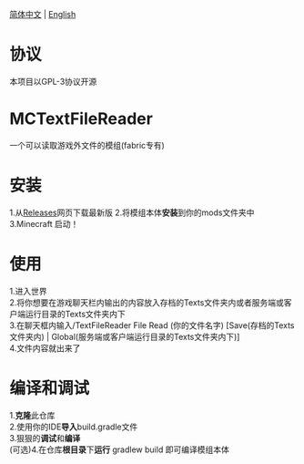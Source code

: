 [简体中文](./README_CN.md) | [English](./README.md)

# 协议
本项目以GPL-3协议开源

# MCTextFileReader
一个可以读取游戏外文件的模组(fabric专有)

# 安装
1.从[Releases](https://github.com/TheColdWorld/MCTextFileReader/releases)网页下载最新版
2.将模组本体**安装**到你的mods文件夹中
3.Minecraft 启动！

# 使用
1.进入世界<br>
2.将你想要在游戏聊天栏内输出的内容放入存档的Texts文件夹内或者服务端或客户端运行目录的Texts文件夹内下<br>
3.在聊天框内输入/TextFileReader File Read (你的文件名字) [Save(存档的Texts文件夹内) | Global(服务端或客户端运行目录的Texts文件夹内下)]  
4.文件内容就出来了

# 编译和调试
1.**克隆**此仓库<br>
2.使用你的IDE**导入**build.gradle文件<br>
3.狠狠的**调试**和**编译**<br>
(可选)4.在仓库**根目录**下**运行** gradlew build 即可编译模组本体